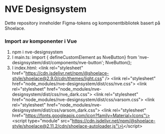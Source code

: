 # NVE Designsystem

Dette repository inneholder Figma-tokens og komponentbibliotek basert på Shoelace.

### **Import av komponenter i Vue**

1. npm i nve-designsystem
2. I main.ts: import { defineCustomElement as NveButton} from 'nve-designsystem/dist/components/nve-button'; NveButton();
3. I index.html: \<link rel="stylesheet" href="https://cdn.jsdelivr.net/npm/@shoelace-style/shoelace@2.9.0/cdn/themes/light.css" /\>
   \<link rel="stylesheet" href="node_modules/nve-designsystem/dist/css/nve.css"\>
   \<link rel="stylesheet" href="node_modules/nve-designsystem/dist/css/nve_dark.css"\>
   \<link rel="stylesheet" href="node_modules/nve-designsystem/dist/css/varsom.css"\>
   \<link rel="stylesheet" href="node_modules/nve-designsystem/dist/css/varsom_dark.css"\>
   \<link rel="stylesheet" href="https://fonts.googleapis.com/icon?family=Material+Icons"\>
   \<script type="module"
   src="https://cdn.jsdelivr.net/npm/@shoelace-style/shoelace@2.11.2/cdn/shoelace-autoloader.js"\>\</script\>
